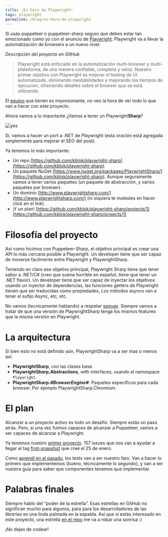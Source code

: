 ```yaml
---
title: ¡Es hora de Playwright!
tags: playwright
permalink: /blog/es-hora-de-playwright
---
```


Si usás puppeteer o puppeteer-sharp seguro que debes estar tan emocionado como yo con el anuncio de [Playwright](https://github.com/microsoft/playwright). Playwright va a llevar la automatización de browsers a un nuevo nivel.

_Descripción del proyecto en GitHub_
> Playwright está enfocado en la automatización multi-browser y multi-plataforma, de una manera confiable, completa y veloz. Nuestro primer objetivo con Playwright es mejorar el testing de UI automatizado, eliminando inestabilidades y mejorando los tiempos de ejecución, ofreciendo detalles sobre el browser que se está utilizando.

El [equipo](https://github.com/microsoft/playwright/graphs/contributors) que tienen es impresionante, no veo la hora de ver todo lo que van a hacer con este proyecto.

Ahora vamos a lo importante ¿Vamos a tener un Playwright**Sharp**?

![yes](https://media2.giphy.com/media/10Jpr9KSaXLchW/giphy.gif?cid=790b7611f42ab6c5c6cf35c80cf2a14aff294637a1a6ef38&rid=giphy.gif)

Si, vamos a hacer un port a .NET de Playwright (esta oración está agregada simplemente para mejorar el SEO del post).

Ya tenemos lo más importante:

 * Un repo [https://github.com/kblok/playwright-sharp](https://github.com/kblok/playwright-sharp)
 * Un paquete NuGet [https://www.nuget.org/packages/PlaywrightSharp/](https://github.com/kblok/playwright-sharp). Aunque seguramente vamos a tener varios paquetes (un paquete de abstracción, y varios paquetes por browser).
 * Un dominio [http://www.playwrightsharp.com/](http://www.playwrightsharp.com/) (ni siquiera te molestes en hacer click en el link).
 * ¡Y un plan! [https://github.com/kblok/playwright-sharp/projects/1](https://github.com/kblok/playwright-sharp/projects/1)

# Filosofía del proyecto

Así como hicimos con Puppeteer-Sharp, el objetivo principal es crear una API lo más cercana posible a Playwright. Un developer tiene que ser capaz de moverse facilmente entre Playwright y PlaywrightSharp.

Teniendo en claro ese objetivo principal, Playwright Sharp tiene que tener sabor a .NET/C# (creo que suena horrible en español, tiene que tener un .NET flavor). Un developer tiene que ser capaz de inyectar los objetivos usando un inyector de dependencias, las funciones getters de Playwright tienen que ser traducidas como propiedades, Los métodos asyncs van a tener el sufijo Async, etc, etc.

No vamos (tecnicamente hablando) a respetar [semver](https://semver.org/). Siempre vamos a tratar de que una versión de PlaywrightSharp tenga los mismos features que la misma versión en Playwright.

# La arquitectura

Si bien esto no está definido aún, PlaywrightSharp va a ser mas o menos así:

 * **PlaywrightSharp**, con las clases base. 
 * **PlaywrightSharp.Abstractions**, with interfaces, usando el namespace `Playwright`.
 * **PlaywrightSharp._#BrowserEngine#_**. Paquetes específicos para cada browser. Por ejemplo PlaywrightSharp.Chromium.

# El plan

Alcanzar a un proyecto activo es todo un desafío. Siempre estás un paso atrás. Pero, si una vez fuimos capaces de alcanzar a Puppeteer, vamos a ser capaces de alcanzar a Playwright.

Ya tenemos nuestro [primer proyecto](https://github.com/kblok/playwright-sharp/projects/1). 157 issues que nos van a ayudar a llegar al tag [first-snapshot](https://github.com/kblok/playwright/tree/first-snapshot) que creé el 25 de enero.

Como [aprendí en el pasado](http://www.hardkoded.com/blogs/how-to-start-an-oss-project), los tests van a ser nuestro faro. Van a hacer lo primero que implementemos (bueno, técnicamente lo segundo), y van a ser nuestra guia para saber que componentes tenemos que implementar.

# Palabras finales

Siempre hablo del “poder de la estrella”. Esas estrellas en GitHub no significan mucho para algunos, para para los desarrolladores de las librerías es una linda palmada en la espalda. Así que si estás interesado en este proyecto, una estrella [en el repo](https://github.com/kblok/playwright-sharp) me va a robar una sonrisa :)

¡No dejes de codear!

